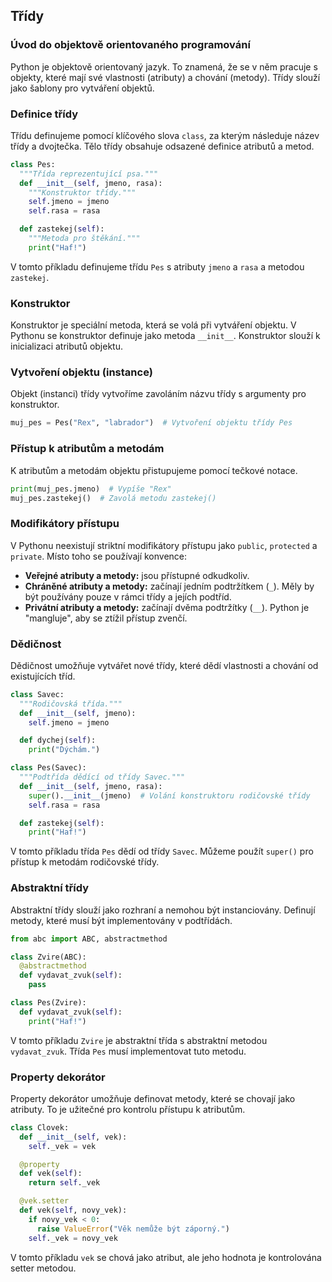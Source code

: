 ## Třídy

### Úvod do objektově orientovaného programování

Python je objektově orientovaný jazyk. To znamená, že se v něm pracuje s objekty, které mají své vlastnosti (atributy) a chování (metody). Třídy slouží jako šablony pro vytváření objektů. 

### Definice třídy

Třídu definujeme pomocí klíčového slova `class`, za kterým následuje název třídy a dvojtečka. Tělo třídy obsahuje odsazené definice atributů a metod.

```python
class Pes:
  """Třída reprezentující psa."""
  def __init__(self, jmeno, rasa):
    """Konstruktor třídy."""
    self.jmeno = jmeno
    self.rasa = rasa

  def zastekej(self):
    """Metoda pro štěkání."""
    print("Haf!")
```

V tomto příkladu definujeme třídu `Pes` s atributy `jmeno` a `rasa` a metodou `zastekej`.

### Konstruktor

Konstruktor je speciální metoda, která se volá při vytváření objektu. V Pythonu se konstruktor definuje jako metoda `__init__`.  Konstruktor slouží k inicializaci atributů objektu.

### Vytvoření objektu (instance)

Objekt (instanci) třídy vytvoříme zavoláním názvu třídy s argumenty pro konstruktor.

```python
muj_pes = Pes("Rex", "labrador")  # Vytvoření objektu třídy Pes
```

### Přístup k atributům a metodám

K atributům a metodám objektu přistupujeme pomocí tečkové notace.

```python
print(muj_pes.jmeno)  # Vypíše "Rex"
muj_pes.zastekej()  # Zavolá metodu zastekej()
```

### Modifikátory přístupu

V Pythonu neexistují striktní modifikátory přístupu jako `public`, `protected` a `private`. Místo toho se používají konvence:

* **Veřejné atributy a metody:**  jsou přístupné odkudkoliv.
* **Chráněné atributy a metody:**  začínají jedním podtržítkem (`_`).  Měly by být používány pouze v rámci třídy a jejích podtříd.
* **Privátní atributy a metody:**  začínají dvěma podtržítky (`__`).  Python je "mangluje", aby se ztížil přístup zvenčí.

### Dědičnost

Dědičnost umožňuje vytvářet nové třídy, které dědí vlastnosti a chování od existujících tříd.

```python
class Savec:
  """Rodičovská třída."""
  def __init__(self, jmeno):
    self.jmeno = jmeno

  def dychej(self):
    print("Dýchám.")

class Pes(Savec):
  """Podtřída dědící od třídy Savec."""
  def __init__(self, jmeno, rasa):
    super().__init__(jmeno)  # Volání konstruktoru rodičovské třídy
    self.rasa = rasa

  def zastekej(self):
    print("Haf!")
```

V tomto příkladu třída `Pes` dědí od třídy `Savec`.  Můžeme použít `super()` pro přístup k metodám rodičovské třídy.

### Abstraktní třídy

Abstraktní třídy slouží jako rozhraní a nemohou být instanciovány. Definují metody, které musí být implementovány v podtřídách.

```python
from abc import ABC, abstractmethod

class Zvire(ABC):
  @abstractmethod
  def vydavat_zvuk(self):
    pass

class Pes(Zvire):
  def vydavat_zvuk(self):
    print("Haf!")
```

V tomto příkladu `Zvire` je abstraktní třída s abstraktní metodou `vydavat_zvuk`. Třída `Pes` musí implementovat tuto metodu.

### Property dekorátor

Property dekorátor umožňuje definovat metody, které se chovají jako atributy. To je užitečné pro kontrolu přístupu k atributům.

```python
class Clovek:
  def __init__(self, vek):
    self._vek = vek

  @property
  def vek(self):
    return self._vek

  @vek.setter
  def vek(self, novy_vek):
    if novy_vek < 0:
      raise ValueError("Věk nemůže být záporný.")
    self._vek = novy_vek
```

V tomto příkladu `vek` se chová jako atribut, ale jeho hodnota je kontrolována setter metodou.
